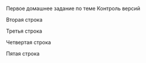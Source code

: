 Первое домашнее задание по теме Контроль версий

Вторая строка

Третья строка

Четвертая строка

Пятая строка


